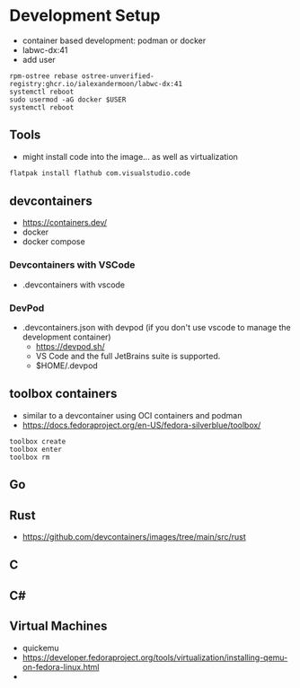 # Development Setup
* container based development: podman or docker
* labwc-dx:41
* add user
```
rpm-ostree rebase ostree-unverified-registry:ghcr.io/ialexandermoon/labwc-dx:41
systemctl reboot
sudo usermod -aG docker $USER
systemctl reboot
```
## Tools
* might install code into the image... as well as virtualization
```sh
flatpak install flathub com.visualstudio.code
```

## devcontainers
* https://containers.dev/
* docker
* docker compose

### Devcontainers with VSCode
* .devcontainers with vscode

### DevPod
* .devcontainers.json with devpod (if you don't use vscode to manage the development container)
  * https://devpod.sh/
  * VS Code and the full JetBrains suite is supported.
  * $HOME/.devpod

## toolbox containers
* similar to a devcontainer using OCI containers and podman
* https://docs.fedoraproject.org/en-US/fedora-silverblue/toolbox/
```
toolbox create
toolbox enter
toolbox rm 
```

## Go

## Rust
* https://github.com/devcontainers/images/tree/main/src/rust


## C

## C#

## Virtual Machines
* quickemu
* https://developer.fedoraproject.org/tools/virtualization/installing-qemu-on-fedora-linux.html
* 
